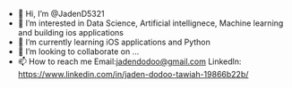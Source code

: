 - 👋 Hi, I’m @JadenD5321
- 👀 I’m interested in Data Science, Artificial intellignece, Machine learning and building ios applications 
- 🌱 I’m currently learning iOS applications and Python 
- 💞️ I’m looking to collaborate on ...
- 📫 How to reach me 
Email:jadendodoo@gmail.com
Linkedln: https://www.linkedin.com/in/jaden-dodoo-tawiah-19866b22b/

<!---
JadenD5321/JadenD5321 is a ✨ special ✨ repository because its `README.md` (this file) appears on your GitHub profile.
You can click the Preview link to take a look at your changes.
--->
